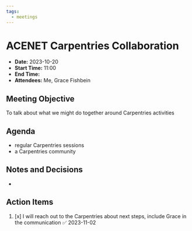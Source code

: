 ```yaml
---
tags:
  - meetings
---
```

# ACENET Carpentries Collaboration
- **Date:** 2023-10-20
- **Start Time:** 11:00
- **End Time:**
- **Attendees:** Me, Grace Fishbein

## Meeting Objective
To talk about what we might do together around Carpentries activities

## Agenda
- regular Carpentries sessions
- a Carpentries community

## Notes and Decisions
- 

## Action Items
1. [x] I will reach out to the Carpentries about next steps, include Grace in the communication ✅ 2023-11-02